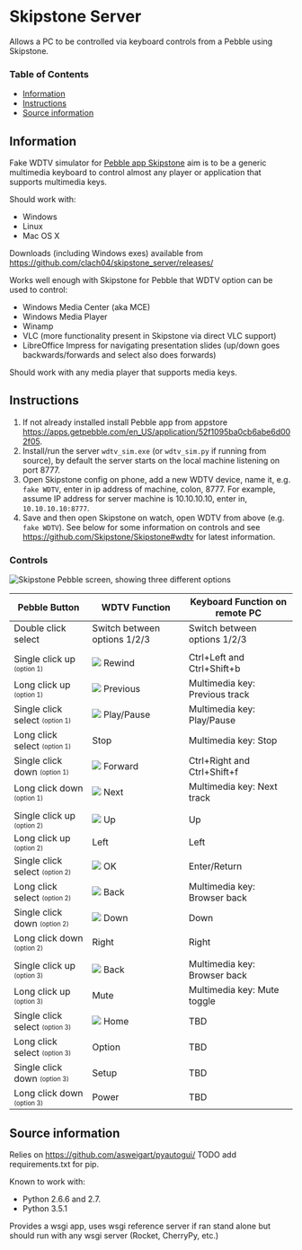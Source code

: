 # Skipstone Server

Allows a PC to be controlled via keyboard controls from a Pebble using Skipstone.

### Table of Contents
* [Information](#information)
* [Instructions](#instructions)
* [Source information](#source-information)

## Information

Fake WDTV simulator for [Pebble app Skipstone](https://github.com/Skipstone/Skipstone)
aim is to be a generic multimedia keyboard to control almost any
player or application that supports multimedia keys.

Should work with:

   * Windows
   * Linux
   * Mac OS X

Downloads (including Windows exes) available from https://github.com/clach04/skipstone_server/releases/

Works well enough with Skipstone for Pebble that WDTV option can be used to control:

   * Windows Media Center (aka MCE)
   * Windows Media Player
   * Winamp
   * VLC (more functionality present in Skipstone via direct VLC support)
   * LibreOffice Impress for navigating presentation slides (up/down goes backwards/forwards and select also does forwards)

Should work with any media player that supports media keys.

## Instructions

  1. If not already installed install Pebble app from appstore https://apps.getpebble.com/en_US/application/52f1095ba0cb6abe6d002f05.
  2. Install/run the server `wdtv_sim.exe` (or `wdtv_sim.py` if running from source), by default the server starts on the local machine listening on port 8777.
  2. Open Skipstone config on phone, add a new WDTV device, name it, e.g. `fake WDTV`, enter in ip address of machine, colon, 8777. For example, assume IP address for server machine is 10.10.10.10, enter in, `10.10.10.10:8777`.
  3. Save and then open Skipstone on watch, open WDTV from above (e.g. `fake WDTV`). See below for some information on controls and see https://github.com/Skipstone/Skipstone#wdtv for latest information.

### Controls


<img src="https://raw.githubusercontent.com/Skipstone/Skipstone/master/resources/images/wdtv.png" alt="Skipstone Pebble screen, showing three different options"> 

| Pebble Button                                        | WDTV Function                  | Keyboard Function on remote PC |
| ---------------------------------------------------- | ------------------------------ | ------------------------------ |
| Double click select                                  | Switch between options 1/2/3   | Switch between options 1/2/3   |
|                                                      |                                |                                |
| Single click up <sub><sup>(option 1)</sup></sub>     | <img src="https://raw.githubusercontent.com/Skipstone/Skipstone/master/resources/images/rewind.png"> Rewind                         | Ctrl+Left and Ctrl+Shift+b     |
| Long click up <sub><sup>(option 1)</sup></sub>       | <img src="https://raw.githubusercontent.com/Skipstone/Skipstone/master/resources/images/previous.png"> Previous                       | Multimedia key: Previous track |
| Single click select <sub><sup>(option 1)</sup></sub> | <img src="https://raw.githubusercontent.com/Skipstone/Skipstone/master/resources/images/play_pause.png"> Play/Pause                     | Multimedia key: Play/Pause     |
| Long click select <sub><sup>(option 1)</sup></sub>   | Stop                           | Multimedia key: Stop           |
| Single click down <sub><sup>(option 1)</sup></sub>   | <img src="https://raw.githubusercontent.com/Skipstone/Skipstone/master/resources/images/forward.png"> Forward                        | Ctrl+Right and Ctrl+Shift+f    |
| Long click down <sub><sup>(option 1)</sup></sub>     | <img src="https://raw.githubusercontent.com/Skipstone/Skipstone/master/resources/images/next.png"> Next                           | Multimedia key: Next track     |
|                                                      |                                |                                |
| Single click up <sub><sup>(option 2)</sup></sub>     | <img src="https://raw.githubusercontent.com/Skipstone/Skipstone/master/resources/images/up.png"> Up                             | Up                             |
| Long click up <sub><sup>(option 2)</sup></sub>       | Left                           | Left                           |
| Single click select <sub><sup>(option 2)</sup></sub> | <img src="https://raw.githubusercontent.com/Skipstone/Skipstone/master/resources/images/select.png"> OK                             | Enter/Return                   |
| Long click select <sub><sup>(option 2)</sup></sub>   | <img src="https://raw.githubusercontent.com/Skipstone/Skipstone/master/resources/images/back.png"> Back                           | Multimedia key: Browser back   |
| Single click down <sub><sup>(option 2)</sup></sub>   | <img src="https://raw.githubusercontent.com/Skipstone/Skipstone/master/resources/images/down.png"> Down                           | Down                           |
| Long click down <sub><sup>(option 2)</sup></sub>     | Right                          | Right                          |
|                                                      |                                |                                |
| Single click up <sub><sup>(option 3)</sup></sub>     | <img src="https://raw.githubusercontent.com/Skipstone/Skipstone/master/resources/images/back.png"> Back                           | Multimedia key: Browser back   |
| Long click up <sub><sup>(option 3)</sup></sub>       | Mute                           | Multimedia key: Mute toggle    |
| Single click select <sub><sup>(option 3)</sup></sub> | <img src="https://raw.githubusercontent.com/Skipstone/Skipstone/master/resources/images/home.png"> Home                           | TBD                            |
| Long click select <sub><sup>(option 3)</sup></sub>   | Option                         | TBD                            |
| Single click down <sub><sup>(option 3)</sup></sub>   | Setup                          | TBD                            |
| Long click down <sub><sup>(option 3)</sup></sub>     | Power                          | TBD                            |

## Source information

Relies on https://github.com/asweigart/pyautogui/ TODO add requirements.txt for pip.

Known to work with:
  * Python 2.6.6 and 2.7.
  * Python 3.5.1

Provides a wsgi app, uses wsgi reference server if ran stand alone but should run with any wsgi server (Rocket, CherryPy, etc.)

